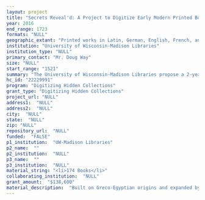 ```yaml
--- 
layout: project 
title: "Secrets Reveal'd: A Project to Digitize Early Modern Printed Books of Alchemy and \"Chymistry\""
year: 2016
end_range: 1723
formats: "NULL"
geographic_extant: "Printed works in Latin, German, English, French, and Italian, by Continental and British authors, as published in cities from Toulouse to Paris to Amsterdam, Nuremberg, Rome to Geneva to Copenhagen, Oxford to Gdansk."
institution: "University of Wisconsin-Madison Libraries"
institution_type: "NULL"
primary_contact: "Mr. Doug Way"
size: "NULL"
start_range: "1521"
summary: "The University of Wisconsin-Madison Libraries propose a 2-year project to digitize cover-to-cover rare printed works of alchemy and early chemistry (known as \"chymistry\") from our strong history of science holdings. Scholarship about Isaac Newton's reading in these subjects has guided selection of the 174 volumes (1521-1723) to be digitized; a few of the specific copies to be digitized are in fact known to be Newton's own copies. The Libraries will make available an online collection entitled \"Secrets Reveal'd\" accessible through our discovery platform and consisting of more than 72,000 pages relevant to scholars in fields as diverse as history of science, literary studies, and material, print, and visual culture studies. Files will also be shared with current scholarly projects elsewhere facilitating OCR specific to early modern printed texts and coding/tracking Newton's manuscript reading notes on alchemy/\"chymistry.\""
hc_id: "22229991"
program: "Digitizing Hidden Collections"
grant_type: "Digitizing Hidden Collections"
project_url: "NULL"
address1:  "NULL"
address2:  "NULL"
city:  "NULL"
state:  "NULL"
zip: "NULL"
repository_url:  "NULL"
funded:  "FALSE"
p1_institution:  "UW-Madison Libraries"
p2_name:  ""
p2_institution:  "NULL"
p3_name:  ""
p3_institution:  "NULL"
material_string: "<li>174 Books</li>"
collaborating_institution:  "NULL"
grant_amount:  "$138,600"
material_description:  "Built on Greco-Egyptian origins and expanded by Arabic authors, alchemy was enjoying a golden age in Britain and on the Continent by the time Isaac Newton turned his attention to a fast-growing literature of metallic transmutation, chemical medicine, and chemical technology, overlapping subjects for which scholars (and we) use the early modern term “chymistry.” Chymistry's cultural valence soared in the 16th and 17th centuries, engaging “artists, poets, humanists, playwrights, devotional writers, [and] theologians”  as well as “chymists”  (Principe 2013: full references at http://go.wisc.edu/ui61p4) and spurring ambitious publishing projects about “the golden calf, which the world adores & desires” (Helvetius 1670). Newton's reading of \"chymical”  literature in print was both explicit and expansive, as evident in his elaborate manuscript reading notes and library. The starting point for materials we propose to digitize are those printed books relevant to “chymistry”  and known to Newton (as documented in Harrison 1978, \"About Newton's Library”  at \"The Newton Project,”  and scholars' work on Newton's \"Index Chemicus”  and related manuscripts, most recently via the ongoing \"Chymistry of Isaac Newton”  project based at Indiana University). The IU project's transcription/TEI coding of extant Newton \"Index Chemicus”  manuscripts has highlighted often cryptic bibliographical references (following the lead of Figala et al. 1992). By matching those references to Harrison and other bibliographical tools, the IU project has identified 122 titles, of which the University of Wisconsin-Madison Special Collections holds 94 titles. When other early printed editions/translations/versions of these 94 texts in our strong alchemy/ “chymistry”  holdings are added, the number of physical volumes to be digitized grows to 174, acquired by purchase and gift: many contain more than one title, and we plan to digitize cover-to-cover. A few of our holdings (notably Starkey's “Secrets reveal'd,” with copious annotations in Newton's hand) are in fact Newton's own copies."
---
```

